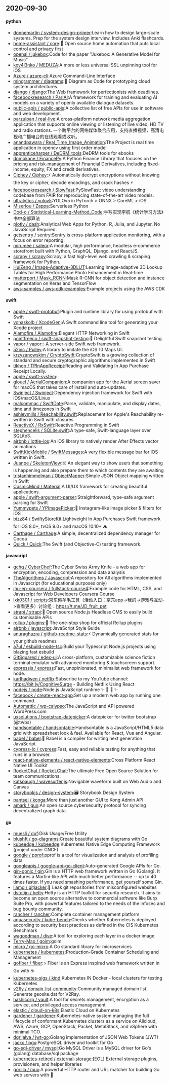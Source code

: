 ## 2020-09-30

#### python
* [donnemartin / system-design-primer](https://github.com/donnemartin/system-design-primer):Learn how to design large-scale systems. Prep for the system design interview. Includes Anki flashcards.
* [home-assistant / core](https://github.com/home-assistant/core):🏡
Open source home automation that puts local control and privacy first
* [openai / jukebox](https://github.com/openai/jukebox):Code for the paper "Jukebox: A Generative Model for Music"
* [kov4l3nko / MEDUZA](https://github.com/kov4l3nko/MEDUZA):A more or less universal SSL unpinning tool for iOS
* [Azure / azure-cli](https://github.com/Azure/azure-cli):Azure Command-Line Interface
* [mingrammer / diagrams](https://github.com/mingrammer/diagrams):🎨
Diagram as Code for prototyping cloud system architectures
* [django / django](https://github.com/django/django):The Web framework for perfectionists with deadlines.
* [facebookresearch / ParlAI](https://github.com/facebookresearch/ParlAI):A framework for training and evaluating AI models on a variety of openly available dialogue datasets.
* [public-apis / public-apis](https://github.com/public-apis/public-apis):A collective list of free APIs for use in software and web development.
* [parzulpan / real-live](https://github.com/parzulpan/real-live):A cross-platform network media aggregation application that supports online viewing or listening of live video, HD TV and radio stations. 一个跨平台的网络媒体聚合应用，支持直播视频，高清电视和广播电台的在线观看或收听。
* [anandpawara / Real_Time_Image_Animation](https://github.com/anandpawara/Real_Time_Image_Animation):The Project is real time application in opencv using first order model
* [apprenticeharper / DeDRM_tools](https://github.com/apprenticeharper/DeDRM_tools):DeDRM tools for ebooks
* [domokane / FinancePy](https://github.com/domokane/FinancePy):A Python Finance Library that focuses on the pricing and risk-management of Financial Derivatives, including fixed-income, equity, FX and credit derivatives.
* [Ciphey / Ciphey](https://github.com/Ciphey/Ciphey):⚡
Automatically decrypt encryptions without knowing the key or cipher, decode encodings, and crack hashes
⚡
* [facebookresearch / SlowFast](https://github.com/facebookresearch/SlowFast):PySlowFast: video understanding codebase from FAIR for reproducing state-of-the-art video models.
* [ultralytics / yolov5](https://github.com/ultralytics/yolov5):YOLOv5 in PyTorch > ONNX > CoreML > iOS
* [Miserlou / Zappa](https://github.com/Miserlou/Zappa):Serverless Python
* [Dod-o / Statistical-Learning-Method_Code](https://github.com/Dod-o/Statistical-Learning-Method_Code):手写实现李航《统计学习方法》书中全部算法
* [plotly / dash](https://github.com/plotly/dash):Analytical Web Apps for Python, R, Julia, and Jupyter. No JavaScript Required.
* [getsentry / sentry](https://github.com/getsentry/sentry):Sentry is cross-platform application monitoring, with a focus on error reporting.
* [mirumee / saleor](https://github.com/mirumee/saleor):A modular, high performance, headless e-commerce storefront built with Python, GraphQL, Django, and ReactJS.
* [scrapy / scrapy](https://github.com/scrapy/scrapy):Scrapy, a fast high-level web crawling & scraping framework for Python.
* [HuiZeng / Image-Adaptive-3DLUT](https://github.com/HuiZeng/Image-Adaptive-3DLUT):Learning Image-adaptive 3D Lookup Tables for High Performance Photo Enhancement in Real-time
* [matterport / Mask_RCNN](https://github.com/matterport/Mask_RCNN):Mask R-CNN for object detection and instance segmentation on Keras and TensorFlow
* [aws-samples / aws-cdk-examples](https://github.com/aws-samples/aws-cdk-examples):Example projects using the AWS CDK

#### swift
* [apple / swift-protobuf](https://github.com/apple/swift-protobuf):Plugin and runtime library for using protobuf with Swift
* [yonaskolb / XcodeGen](https://github.com/yonaskolb/XcodeGen):A Swift command line tool for generating your Xcode project
* [Alamofire / Alamofire](https://github.com/Alamofire/Alamofire):Elegant HTTP Networking in Swift
* [pointfreeco / swift-snapshot-testing](https://github.com/pointfreeco/swift-snapshot-testing):📸
Delightful Swift snapshot testing.
* [vapor / vapor](https://github.com/vapor/vapor):💧
A server-side Swift web framework.
* [52inc / Pulley](https://github.com/52inc/Pulley):A library to imitate the iOS 10 Maps UI.
* [krzyzanowskim / CryptoSwift](https://github.com/krzyzanowskim/CryptoSwift):CryptoSwift is a growing collection of standard and secure cryptographic algorithms implemented in Swift
* [tikhop / TPInAppReceipt](https://github.com/tikhop/TPInAppReceipt):Reading and Validating In App Purchase Receipt Locally.
* [apple / swift-system](https://github.com/apple/swift-system):
* [glouel / AerialCompanion](https://github.com/glouel/AerialCompanion):A companion app for the Aerial screen saver for macOS that takes care of install and auto-updates.
* [Swinject / Swinject](https://github.com/Swinject/Swinject):Dependency injection framework for Swift with iOS/macOS/Linux
* [malcommac / SwiftDate](https://github.com/malcommac/SwiftDate):Parse, validate, manipulate, and display dates, time and timezones in Swift
* [ashleymills / Reachability.swift](https://github.com/ashleymills/Reachability.swift):Replacement for Apple's Reachability re-written in Swift with closures
* [ReactiveX / RxSwift](https://github.com/ReactiveX/RxSwift):Reactive Programming in Swift
* [stephencelis / SQLite.swift](https://github.com/stephencelis/SQLite.swift):A type-safe, Swift-language layer over SQLite3.
* [airbnb / lottie-ios](https://github.com/airbnb/lottie-ios):An iOS library to natively render After Effects vector animations
* [SwiftKickMobile / SwiftMessages](https://github.com/SwiftKickMobile/SwiftMessages):A very flexible message bar for iOS written in Swift.
* [Juanpe / SkeletonView](https://github.com/Juanpe/SkeletonView):☠️
An elegant way to show users that something is happening and also prepare them to which contents they are awaiting
* [tristanhimmelman / ObjectMapper](https://github.com/tristanhimmelman/ObjectMapper):Simple JSON Object mapping written in Swift
* [CosmicMind / Material](https://github.com/CosmicMind/Material):A UI/UX framework for creating beautiful applications.
* [apple / swift-argument-parser](https://github.com/apple/swift-argument-parser):Straightforward, type-safe argument parsing for Swift
* [Yummypets / YPImagePicker](https://github.com/Yummypets/YPImagePicker):📸
Instagram-like image picker & filters for iOS
* [bizz84 / SwiftyStoreKit](https://github.com/bizz84/SwiftyStoreKit):Lightweight In App Purchases Swift framework for iOS 8.0+, tvOS 9.0+ and macOS 10.10+
⛺
* [Carthage / Carthage](https://github.com/Carthage/Carthage):A simple, decentralized dependency manager for Cocoa
* [Quick / Quick](https://github.com/Quick/Quick):The Swift (and Objective-C) testing framework.

#### javascript
* [gchq / CyberChef](https://github.com/gchq/CyberChef):The Cyber Swiss Army Knife - a web app for encryption, encoding, compression and data analysis
* [TheAlgorithms / Javascript](https://github.com/TheAlgorithms/Javascript):A repository for All algorithms implemented in Javascript (for educational purposes only)
* [jhu-ep-coursera / fullstack-course4](https://github.com/jhu-ep-coursera/fullstack-course4):Example code for HTML, CSS, and Javascript for Web Developers Coursera Course
* [lxk0301 / scripts](https://github.com/lxk0301/scripts):京东薅羊毛工具（活动入口：京东app->我的->游戏与互动->查看更多）讨论组：https://t.me/JD_fruit_pet
* [strapi / strapi](https://github.com/strapi/strapi):🚀
Open source Node.js Headless CMS to easily build customisable APIs
* [rollup / plugins](https://github.com/rollup/plugins):🍣
The one-stop shop for official Rollup plugins
* [airbnb / javascript](https://github.com/airbnb/javascript):JavaScript Style Guide
* [anuraghazra / github-readme-stats](https://github.com/anuraghazra/github-readme-stats):⚡
Dynamically generated stats for your github readmes
* [a7ul / esbuild-node-tsc](https://github.com/a7ul/esbuild-node-tsc):Build your Typescript Node.js projects using blazing fast esbuild
* [GitSquared / edex-ui](https://github.com/GitSquared/edex-ui):A cross-platform, customizable science fiction terminal emulator with advanced monitoring & touchscreen support.
* [expressjs / express](https://github.com/expressjs/express):Fast, unopinionated, minimalist web framework for node.
* [karlhadwen / netflix](https://github.com/karlhadwen/netflix):Subscribe to my YouTube channel: https://bit.ly/CognitiveSurge - Building Netflix Using React
* [nodejs / node](https://github.com/nodejs/node):Node.js JavaScript runtime
✨
🐢
🚀
✨
* [facebook / create-react-app](https://github.com/facebook/create-react-app):Set up a modern web app by running one command.
* [Automattic / wp-calypso](https://github.com/Automattic/wp-calypso):The JavaScript and API powered WordPress.com
* [uxsolutions / bootstrap-datepicker](https://github.com/uxsolutions/bootstrap-datepicker):A datepicker for twitter bootstrap (@twbs)
* [handsontable / handsontable](https://github.com/handsontable/handsontable):Handsontable is a JavaScript/HTML5 data grid with spreadsheet look & feel. Available for React, Vue and Angular.
* [babel / babel](https://github.com/babel/babel):🐠
Babel is a compiler for writing next generation JavaScript.
* [cypress-io / cypress](https://github.com/cypress-io/cypress):Fast, easy and reliable testing for anything that runs in a browser.
* [react-native-elements / react-native-elements](https://github.com/react-native-elements/react-native-elements):Cross Platform React Native UI Toolkit
* [RocketChat / Rocket.Chat](https://github.com/RocketChat/Rocket.Chat):The ultimate Free Open Source Solution for team communications.
* [katspaugh / wavesurfer.js](https://github.com/katspaugh/wavesurfer.js):Navigable waveform built on Web Audio and Canvas
* [storybookjs / design-system](https://github.com/storybookjs/design-system):🗃
Storybook Design System
* [pantsel / konga](https://github.com/pantsel/konga):More than just another GUI to Kong Admin API
* [amark / gun](https://github.com/amark/gun):An open source cybersecurity protocol for syncing decentralized graph data.

#### go
* [muesli / duf](https://github.com/muesli/duf):Disk Usage/Free Utility
* [blushft / go-diagrams](https://github.com/blushft/go-diagrams):Create beautiful system diagrams with Go
* [kubeedge / kubeedge](https://github.com/kubeedge/kubeedge):Kubernetes Native Edge Computing Framework (project under CNCF)
* [google / pprof](https://github.com/google/pprof):pprof is a tool for visualization and analysis of profiling data
* [googleapis / google-api-go-client](https://github.com/googleapis/google-api-go-client):Auto-generated Google APIs for Go.
* [gin-gonic / gin](https://github.com/gin-gonic/gin):Gin is a HTTP web framework written in Go (Golang). It features a Martini-like API with much better performance -- up to 40 times faster. If you need smashing performance, get yourself some Gin.
* [liamg / gitjacker](https://github.com/liamg/gitjacker):🔪
Leak git repositories from misconfigured websites
* [dstotijn / hetty](https://github.com/dstotijn/hetty):Hetty is an HTTP toolkit for security research. It aims to become an open source alternative to commercial software like Burp Suite Pro, with powerful features tailored to the needs of the infosec and bug bounty community.
* [rancher / rancher](https://github.com/rancher/rancher):Complete container management platform
* [aquasecurity / kube-bench](https://github.com/aquasecurity/kube-bench):Checks whether Kubernetes is deployed according to security best practices as defined in the CIS Kubernetes Benchmark
* [wagoodman / dive](https://github.com/wagoodman/dive):A tool for exploring each layer in a docker image
* [Terry-Mao / goim](https://github.com/Terry-Mao/goim):goim
* [micro / go-micro](https://github.com/micro/go-micro):A Go standard library for microservices
* [kubernetes / kubernetes](https://github.com/kubernetes/kubernetes):Production-Grade Container Scheduling and Management
* [gofiber / fiber](https://github.com/gofiber/fiber):⚡️
Fiber is an Express inspired web framework written in Go with
☕️
* [kubernetes-sigs / kind](https://github.com/kubernetes-sigs/kind):Kubernetes IN Docker - local clusters for testing Kubernetes
* [v2fly / domain-list-community](https://github.com/v2fly/domain-list-community):Community managed domain list. Generate geosite.dat for V2Ray.
* [hashicorp / vault](https://github.com/hashicorp/vault):A tool for secrets management, encryption as a service, and privileged access management
* [elastic / cloud-on-k8s](https://github.com/elastic/cloud-on-k8s):Elastic Cloud on Kubernetes
* [gardener / gardener](https://github.com/gardener/gardener):Kubernetes-native system managing the full lifecycle of conformant Kubernetes clusters as a service on Alicloud, AWS, Azure, GCP, OpenStack, Packet, MetalStack, and vSphere with minimal TCO.
* [dgrijalva / jwt-go](https://github.com/dgrijalva/jwt-go):Golang implementation of JSON Web Tokens (JWT)
* [jackc / pgx](https://github.com/jackc/pgx):PostgreSQL driver and toolkit for Go
* [go-sql-driver / mysql](https://github.com/go-sql-driver/mysql):Go MySQL Driver is a MySQL driver for Go's (golang) database/sql package
* [kubernetes-retired / external-storage](https://github.com/kubernetes-retired/external-storage):[EOL] External storage plugins, provisioners, and helper libraries
* [gorilla / mux](https://github.com/gorilla/mux):A powerful HTTP router and URL matcher for building Go web servers with
🦍

